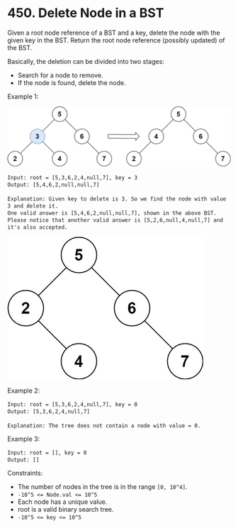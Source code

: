 # 450. Delete Node in a BST

Given a root node reference of a BST and a key, delete the node with the given key in the BST. Return the root node reference (possibly updated) of the BST.

Basically, the deletion can be divided into two stages:

- Search for a node to remove.
- If the node is found, delete the node.

Example 1:

![](example_1.png)

    Input: root = [5,3,6,2,4,null,7], key = 3
    Output: [5,4,6,2,null,null,7]

    Explanation: Given key to delete is 3. So we find the node with value 3 and delete it.
    One valid answer is [5,4,6,2,null,null,7], shown in the above BST.
    Please notice that another valid answer is [5,2,6,null,4,null,7] and it's also accepted.

![](example_1_2.png)

Example 2:

    Input: root = [5,3,6,2,4,null,7], key = 0
    Output: [5,3,6,2,4,null,7]

    Explanation: The tree does not contain a node with value = 0.

Example 3:

    Input: root = [], key = 0
    Output: []

Constraints:

- The number of nodes in the tree is in the range `[0, 10^4]`.
- `-10^5 <= Node.val <= 10^5`
- Each node has a unique value.
- root is a valid binary search tree.
- `-10^5 <= key <= 10^5`
